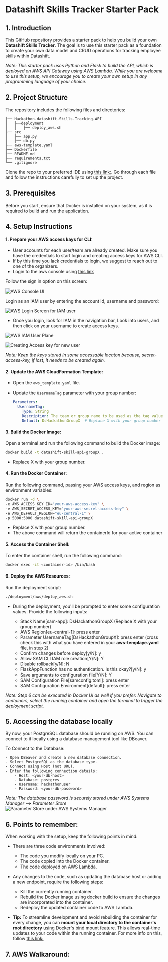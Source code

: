 # Datashift Skills Tracker Starter Pack

## 1. Introduction

This GitHub repository provides a starter pack to help you build your own **Datashift Skills Tracker**. The goal is to use this starter pack as a foundation to create your own data model and CRUD operations for tracking employee skills within Datashift.

*Note: This starter pack uses Python and Flask to build the API, which is deployed on AWS API Gateway using AWS Lambda. While you are welcome to use this setup, we encourage you to create your own setup in any programming language of your choice.*

## 2. Project Structure

The repository includes the following files and directories:
```
├── Hackathon-datashift-Skills-Tracking-API
│   ├──deployment
│   │   ├── deploy_aws.sh
├── src
│   ├── app.py
│   ├── db.py
├── aws-template.yaml
├── Dockerfile
├── README.md
├── requirements.txt
└── .gitignore
```

Clone the repo to your preferred IDE using [this link:](https://github.com/adityapaliwal-ds/hackathon-datashift-skills-tracking-api.git). Go through each file and follow the instructions carefully to set up the project.

## 3. Prerequisites

Before you start, ensure that Docker is installed on your system, as it is required to build and run the application.

## 4. Setup Instructions

#### 1. **Prepare your AWS access kays for CLI:**

   - User accounts for each user/team are already created. Make sure you have the credentials to start login and creating access keys for AWS CLI. 
   - If by this time you lack credentials to login, we suggest to reach out to one of the organizers.
   - Login to the aws console using [this link](https://aws.amazon.com/console/)
   
   Follow the sign in option on this screen:

   ![AWS Console UI](./images/console.png)

   Login as an IAM user by entering the account id, username and password: 

   ![AWS Login Screen for IAM user](./images/login.png)

   - Once you login, look for IAM in the navigation bar, Look into users, and then click on your username to create access keys. 
   
   ![AWS IAM User Plane](./images/userplane.png)

   ![Creating Access key for new user](./images/accesskey.png)

   *Note: Keep the keys stored in some accessable locaton because, secret-access-key, if lost, it needs to be created again.*
   
#### 2. **Update the AWS CloudFormation Template:**

   - Open the `aws_template.yaml` file.
   - Update the `UsernameTag` parameter with your group number:
   
     ```yaml
     Parameters:
       UsernameTag:
         Type: String
         Description: The team or group name to be used as the tag value
         Default: DsHackathonGroupX  # Replace X with your group number
     ```

#### 3. **Build the Docker Image:**

   Open a terminal and run the following command to build the Docker image:

   ```bash
   docker build -t datashift-skill-api-groupX .
   ```
   - Replace X with your group number.
  
#### 4. **Run the Docker Container:**

  Run the following command, passing your AWS access keys, and region as environment variables:

  ```bash
  docker run -d \
  -e AWS_ACCESS_KEY_ID="your-aws-access-key" \
  -e AWS_SECRET_ACCESS_KEY="your-aws-secret-access-key" \
  -e AWS_DEFAULT_REGION="eu-central-1" \
  -p 5000:5000 datashift-skill-api-groupX
  ```
  - Replace X with your group number.
  - The above command will return the containerId for your active container

#### 5. **Access the Container Shell:**

  To enter the container shell, run the following command:
  
  ```bash
  docker exec -it <container-id> /bin/bash
  ```

#### 6. **Deploy the AWS Resources:**

  Run the deployment script:

  ```bash
  ./deployment/aws/deploy_aws.sh
  ```

  - During the deployment, you'll be prompted to enter some configuration values. Provide the following inputs:

      - Stack Name[sam-app]: DsHackathonGroupX (Replace X with your group number)
      - AWS Region[eu-central-1]: press enter
      - Parameter UsernameTag[DsHackathonGroupX]: press enter (cross check this with what you have entered in your **aws-templaye.yaml** file, in step 2)
      - Confirm changes before deploy[y/N]: y
      - Allow SAM CLI IAM role creation[Y/N]: Y
      - Disable rollback[y/N]: N
      - FlaskAppFunction has no authentication. Is this okay?[y/N]: y
      - Save arguments to configuration file[Y/N]: Y
      - SAM Configuration File[samconfig.toml]: press enter
      - SAM Configuration Environment[default]: press enter
  
  *Note: Step 6 can be executed in Docker UI as well if you prefer. Navigate to containers, select the running container and open the terminal to trigger the deployment script.*


## 5. Accessing the database locally
  By now, your PostgreSQL database should be running on AWS. You can connect to it locally using a database management tool like DBeaver.

  To Connect to the Database:
  
    - Open DBeaver and create a new database connection.
    - Select PostgreSQL as the database type.
    - Connect using Host (not URL).
    - Enter the following connection details:
        - Host: <your-db-host>
        - Database: postgres
        - Username: hackathonuser
        - Password: <your-db-password> 
        
  *Note: The database password is securely stored under AWS Systems Manager --> Parameter Store*
  ![Parameter Store under AWS Systems Manager](./images/password.png)

## 6. Points to remember:
  When working with the setup, keep the following points in mind:

  - There are three code environments involved:
    - The code you modify locally on your PC.
    - The code copied into the Docker container.
    - The code deployed on AWS Lambda.

  - Any changes to the code, such as updating the database host or adding a new endpoint, require the following steps:

    - Kill the currently running container.
    - Rebuild the Docker image using docker build to ensure the changes are incorporated into the container.
    - Redeploy the updated container code to AWS Lambda.

  - **Tip:** To streamline development and avoid rebuilding the container for every change, you can **mount your local directory to the container's root directory** using Docker's bind mount feature. This allows real-time updates to your code within the running container. For more info on this, follow [this link:](https://docs.docker.com/engine/storage/bind-mounts/)

## 7. AWS Walkaround:

